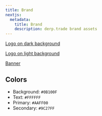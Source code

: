 ```yaml
---
title: Brand
nextjs:
  metadata:
    title: Brand
    description: derp.trade brand assets
---
```



[Logo on dark background](https://www.derp.trade/images/logo_dark.jpg)

[Logo on light background](https://www.derp.trade/images/logo_light.jpg)

[Banner](https://www.derp.trade/images/og1.png)

## Colors

- Background: `#0B100F`
- Text: `#FFFFFF`
- Primary: `#AAFF00`
- Secondary: `#9C27FF`